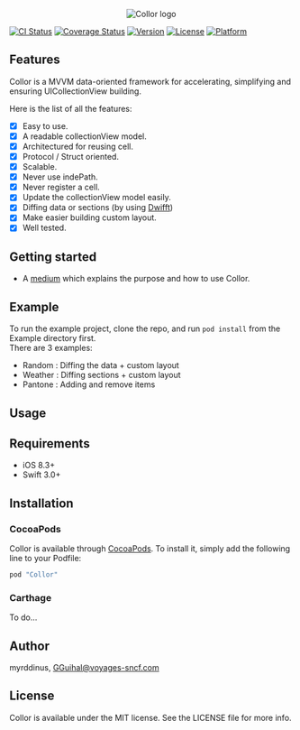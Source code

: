 <p align="center"><img src="https://github.com/voyages-sncf-technologies/Collor/blob/master/resources/logo.png" alt="Collor logo"></p>

[![CI Status](https://travis-ci.org/voyages-sncf-technologies/Collor.svg?branch=master)](https://travis-ci.org/voyages-sncf-technologies/Collor/)
[![Coverage Status](https://coveralls.io/repos/github/voyages-sncf-technologies/Collor/badge.svg?branch=master)](https://coveralls.io/github/voyages-sncf-technologies/Collor?branch=master)
[![Version](https://img.shields.io/cocoapods/v/Collor.svg?style=flat)](http://cocoapods.org/pods/Collor)
[![License](https://img.shields.io/cocoapods/l/Collor.svg?style=flat)](http://cocoapods.org/pods/Collor)
[![Platform](https://img.shields.io/cocoapods/p/Collor.svg?style=flat)](http://cocoapods.org/pods/Collor)

## Features

Collor is a MVVM data-oriented framework for accelerating, simplifying and ensuring UICollectionView building.<br>

Here is the list of all the features:
- [x] Easy to use.
- [x] A readable collectionView model.
- [x] Architectured for reusing cell.
- [x] Protocol / Struct oriented.
- [x] Scalable.
- [x] Never use indePath.
- [x] Never register a cell.
- [x] Update the collectionView model easily.
- [x] Diffing data or sections (by using [Dwifft](https://github.com/jflinter/Dwifft))
- [x] Make easier building custom layout.
- [x] Well tested.

## Getting started
- A [medium](https://medium.com/p/b55e73d81a59/) which explains the purpose and how to use Collor.

## Example

To run the example project, clone the repo, and run `pod install` from the Example directory first.<br>
There are 3 examples:
- Random : Diffing the data + custom layout
- Weather : Diffing sections + custom layout
- Pantone : Adding and remove items

## Usage

## Requirements
- iOS 8.3+ 
- Swift 3.0+

## Installation
### CocoaPods
Collor is available through [CocoaPods](http://cocoapods.org). To install
it, simply add the following line to your Podfile:

```ruby
pod "Collor"
```
### Carthage
To do...

## Author

myrddinus, GGuihal@voyages-sncf.com

## License

Collor is available under the MIT license. See the LICENSE file for more info.
